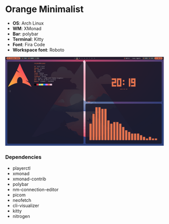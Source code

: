 # Orange Minimalist
* **OS**: Arch Linux
* **WM**: XMonad
* **Bar**: polybar
* **Terminal**: Kitty
* **Font**: Fira Code
* **Workspace font**: Roboto

![Screenshot](/screenshots/desktop-1.png)

### Dependencies
* playerctl
* xmonad
* xmonad-contrib
* polybar
* nm-connection-editor
* picom
* neofetch
* cli-visualizer
* kitty
* nitrogen
